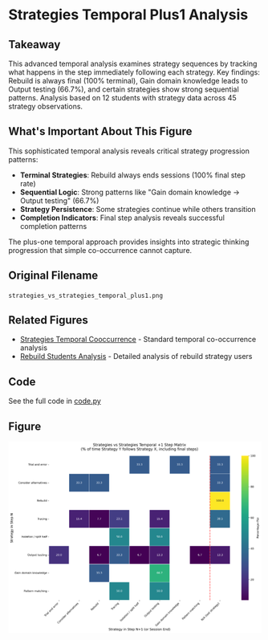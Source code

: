 # Strategies Temporal Plus1 Analysis

## Takeaway
This advanced temporal analysis examines strategy sequences by tracking what happens in the step immediately following each strategy. Key findings: Rebuild is always final (100% terminal), Gain domain knowledge leads to Output testing (66.7%), and certain strategies show strong sequential patterns. Analysis based on 12 students with strategy data across 45 strategy observations.

## What's Important About This Figure
This sophisticated temporal analysis reveals critical strategy progression patterns:
- **Terminal Strategies**: Rebuild always ends sessions (100% final step rate)
- **Sequential Logic**: Strong patterns like "Gain domain knowledge → Output testing" (66.7%)
- **Strategy Persistence**: Some strategies continue while others transition
- **Completion Indicators**: Final step analysis reveals successful completion patterns

The plus-one temporal approach provides insights into strategic thinking progression that simple co-occurrence cannot capture.

## Original Filename
`strategies_vs_strategies_temporal_plus1.png`

## Related Figures
- [Strategies Temporal Cooccurrence](../../../Phase_1/Strategies_Temporal_Cooccurrence/) - Standard temporal co-occurrence analysis
- [Rebuild Students Analysis](../Rebuild_Students_Analysis/) - Detailed analysis of rebuild strategy users

## Code
See the full code in [code.py](./code.py)

## Figure

![Strategies Temporal Plus1](./figure.png)